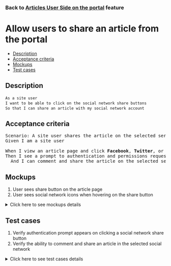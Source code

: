 ### Back to [Articles User Side on the portal](../../) feature

# Allow users to share an article from the portal

- [Description](#description)
- [Acceptance criteria](#acceptance-criteria)
- [Mockups](#mockups)
- [Test cases](#test-cases)

## Description

    As a site user
    I want to be able to click on the social network share buttons
    So that I can share an article with my social network account

## Acceptance criteria

<pre>
Scenario: A site user shares the article on the selected service
Given I am a site user

When I view an article page and click <b>Facebook</b>, <b>Twitter</b>, or <b>Google+</b> icon
Then I see a prompt to authentication and permissions request page
  And I can comment and share the article on the selected service
</pre>

## Mockups

1. User sees share button on the article page
2. User sees social network icons when hovering on the share button

<details>
  <summary>Click here to see mockups details</summary>

**1. User sees share button on the article page:**

![User sees share button on the article page](/products/sport_news_portal/web_application_features/articles_user_side/images/article_page.png)

**1. User sees social network icons when hovering on the share button:**

![User sees social network icons when hovering on the share button](/products/sport_news_portal/web_application_features/articles_user_side/images/article_share_icon_hover.png)

</details>

## Test cases

1. Verify authentication prompt appears on clicking a social network share button
2. Verify the ability to comment and share an article in the selected social network

<details>
  <summary>Click here to see test cases details</summary>

### **#1. Verify authentication prompt appears on clicking a social network share button**

|Preconditions|Steps|Expected result
--------------|-----|----------
|- On Sport News site</br>- On the **Home** page|1) Click on any article</br>2) Сlick to share the article with **Facebook**, **Twitter**, or **Google+**|2) User is prompted to authentication and permissions request page|

### **#2. Verify the ability to comment and share an article in the selected social network**

|Preconditions|Steps|Expected result
--------------|-----|----------
|- On Sport News site</br>- On the **Home** page|1) Click on any article</br>2) Сlick to share the article with **Facebook**, **Twitter**, or **Google+**</br>3) Enter information in the authentication window</br>4) Write a comment or share an article in the selected social network| 4) Users can comment and share articles in the selected social network|
</details>

